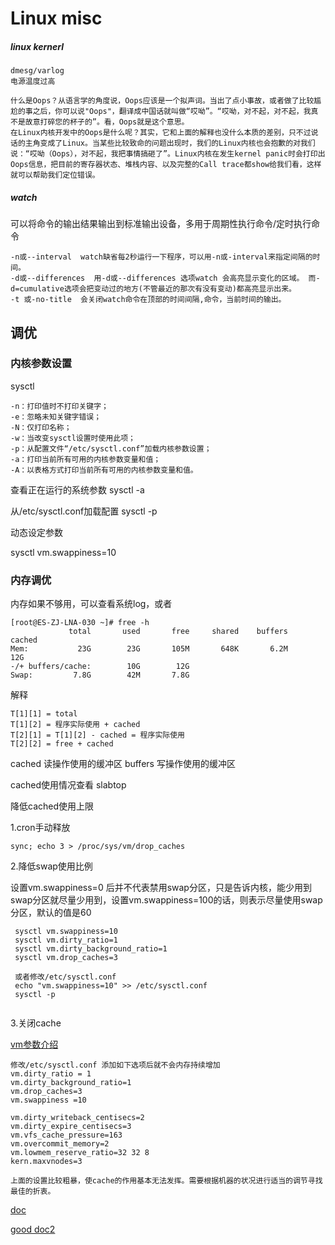 # Linux misc

##### linux kernerl

```
dmesg/varlog
电源温度过高
```

```
什么是Oops？从语言学的角度说，Oops应该是一个拟声词。当出了点小事故，或者做了比较尴尬的事之后，你可以说"Oops"，翻译成中国话就叫做“哎呦”。“哎呦，对不起，对不起，我真不是故意打碎您的杯子的”。看，Oops就是这个意思。在Linux内核开发中的Oops是什么呢？其实，它和上面的解释也没什么本质的差别，只不过说话的主角变成了Linux。当某些比较致命的问题出现时，我们的Linux内核也会抱歉的对我们说：“哎呦（Oops），对不起，我把事情搞砸了”。Linux内核在发生kernel panic时会打印出Oops信息，把目前的寄存器状态、堆栈内容、以及完整的Call trace都show给我们看，这样就可以帮助我们定位错误。
```

##### watch

可以将命令的输出结果输出到标准输出设备，多用于周期性执行命令/定时执行命令


```
-n或--interval  watch缺省每2秒运行一下程序，可以用-n或-interval来指定间隔的时间。
-d或--differences  用-d或--differences 选项watch 会高亮显示变化的区域。 而-d=cumulative选项会把变动过的地方(不管最近的那次有没有变动)都高亮显示出来。
-t 或-no-title  会关闭watch命令在顶部的时间间隔,命令，当前时间的输出。
```

## 调优

### 内核参数设置

sysctl

```
-n：打印值时不打印关键字； 
-e：忽略未知关键字错误； 
-N：仅打印名称； 
-w：当改变sysctl设置时使用此项； 
-p：从配置文件“/etc/sysctl.conf”加载内核参数设置； 
-a：打印当前所有可用的内核参数变量和值； 
-A：以表格方式打印当前所有可用的内核参数变量和值。

```

查看正在运行的系统参数
sysctl -a

从/etc/sysctl.conf加载配置
sysctl -p

动态设定参数

sysctl vm.swappiness=10
 

### 内存调优

内存如果不够用，可以查看系统log，或者

```
[root@ES-ZJ-LNA-030 ~]# free -h
             total       used       free     shared    buffers     cached
Mem:           23G        23G       105M       648K       6.2M        12G
-/+ buffers/cache:        10G        12G
Swap:         7.8G        42M       7.8G
```

解释

```
T[1][1] = total
T[1][2] = 程序实际使用 + cached
T[2][1] = T[1][2] - cached = 程序实际使用
T[2][2] = free + cached
```

cached 读操作使用的缓冲区
buffers 写操作使用的缓冲区

cached使用情况查看
slabtop

降低cached使用上限

1.cron手动释放

```
sync; echo 3 > /proc/sys/vm/drop_caches

```

2.降低swap使用比例

设置vm.swappiness=0 后并不代表禁用swap分区，只是告诉内核，能少用到swap分区就尽量少用到，设置vm.swappiness=100的话，则表示尽量使用swap分区，默认的值是60


```
 sysctl vm.swappiness=10
 sysctl vm.dirty_ratio=1
 sysctl vm.dirty_background_ratio=1
 sysctl vm.drop_caches=3

 或者修改/etc/sysctl.conf
 echo "vm.swappiness=10" >> /etc/sysctl.conf
 sysctl -p
 
```

3.关闭cache

[vm参数介绍](http://skyou.blog.51cto.com/2915693/558461)

```
修改/etc/sysctl.conf 添加如下选项后就不会内存持续增加
vm.dirty_ratio = 1
vm.dirty_background_ratio=1
vm.drop_caches=3
vm.swappiness =10

vm.dirty_writeback_centisecs=2
vm.dirty_expire_centisecs=3
vm.vfs_cache_pressure=163
vm.overcommit_memory=2
vm.lowmem_reserve_ratio=32 32 8
kern.maxvnodes=3

上面的设置比较粗暴，使cache的作用基本无法发挥。需要根据机器的状况进行适当的调节寻找最佳的折衷。
```

[doc](https://raj2796.wordpress.com/2009/11/09/reducing-cached-memory-usage-linux-high-memory-usage-diagnosing-and-troubleshooting-on-vmware-and-out-of-memory-oom-killer-problem-and-solution/)

[good doc2](http://www.myjishu.com/?p=80)


